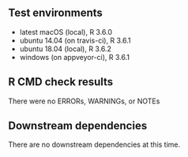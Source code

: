 ## Test environments
* latest macOS (local), R 3.6.0
* ubuntu 14.04 (on travis-ci), R 3.6.1
* ubuntu 18.04 (local), R 3.6.2
* windows (on appveyor-ci), R 3.6.1

## R CMD check results
There were no ERRORs, WARNINGs, or NOTEs

## Downstream dependencies
There are no downstream dependencies at this time.
